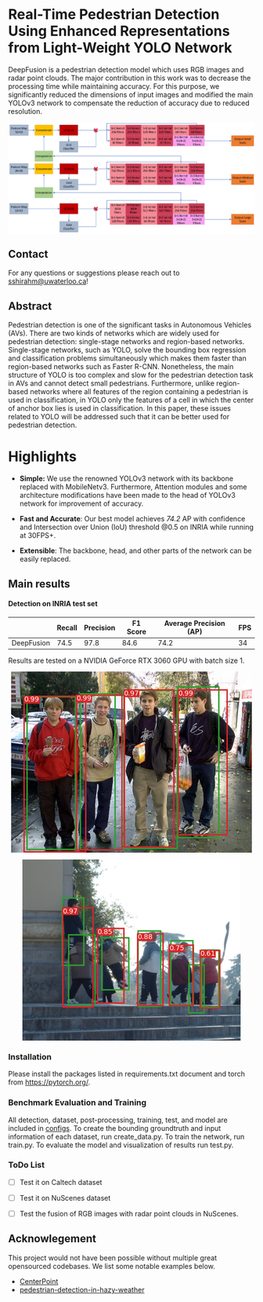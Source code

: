 # Real-Time Pedestrian Detection Using Enhanced Representations from Light-Weight YOLO Network

DeepFusion is a pedestrian detection model which uses RGB images and radar point clouds. The major contribution in this work was to decrease the processing time while maintaining accuracy. For this purpose, we significantly reduced the dimensions of input images and modified the main YOLOv3 network to compensate the reduction of accuracy due to reduced resolution.    

<p align="center"> <img src='./docs/enhanced_yolov3.png' align="center" > </p>




## Contact
For any questions or suggestions please reach out to [sshirahm@uwaterloo.ca](mailto:sshirahm@uwaterloo.ca)! 


## Abstract
Pedestrian detection is one of the significant tasks
in Autonomous Vehicles (AVs). There are two kinds of networks
which are widely used for pedestrian detection: single-stage networks and region-based networks. Single-stage networks, such
as YOLO, solve the bounding box regression and classification
problems simultaneously which makes them faster than region-based networks such as Faster R-CNN. Nonetheless, the main
structure of YOLO is too complex and slow for the pedestrian detection task in AVs and cannot detect small pedestrians.
Furthermore, unlike region-based networks where all features of the region containing a pedestrian is used in classification,
in YOLO only the features of a cell in which the center of
anchor box lies is used in classification. In this paper, these
issues related to YOLO will be addressed such that it can be
better used for pedestrian detection.

# Highlights

- **Simple:** We use the renowned YOLOv3 network with its backbone replaced with MobileNetv3. Furthermore, Attention modules and some architecture modifications have been made to the head of YOLOv3 network for improvement of accuracy.

- **Fast and Accurate**: Our best model achieves *74.2* AP with confidence and Intersection over Union (IoU) threshold @0.5 on INRIA while running at 30FPS+. 

- **Extensible**: The backbone, head, and other parts of the network can be easily replaced.

## Main results

#### Detection on INRIA test set 

|            | Recall | Precision | F1 Score | Average Precision (AP) | FPS |
|------------|--------|-----------|----------|------------------------|-----|
| DeepFusion | 74.5   | 97.8      | 84.6     | 74.2                   | 34  | 



Results are tested on a NVIDIA GeForce RTX 3060 GPU with batch size 1.

<p align="center"> <img src='./docs/image 172.png' align="center" > </p>
<p align="center"> <img src='./docs/image 37.png' align="center" > </p>




### Installation

Please install the packages listed in requirements.txt document and torch from https://pytorch.org/.

### Benchmark Evaluation and Training 

All detection, dataset, post-processing, training, test, and model are included in [configs](configs). To create the bounding groundtruth and input information of each dataset, run create_data.py. To train the network, run train.py. To evaluate the model and visualization of results run test.py.

### ToDo List
- [ ] Test it on Caltech dataset
- [ ] Test it on NuScenes dataset
- [ ] Test the fusion of RGB images with radar point clouds in NuScenes.


## Acknowlegement
This project would not have been possible without multiple great opensourced codebases. We list some notable examples below.  

* [CenterPoint](https://github.com/tianweiy/CenterPoint)
* [pedestrian-detection-in-hazy-weather](https://github.com/YoungYoung619/pedestrian-detection-in-hazy-weather)

